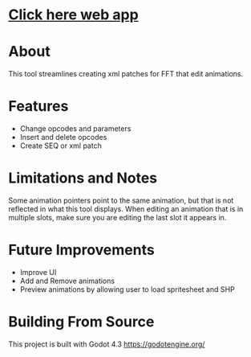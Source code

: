 # [Click here web app]()

# About
This tool streamlines creating xml patches for FFT that edit animations.

# Features
- Change opcodes and parameters
- Insert and delete opcodes
- Create SEQ or xml patch

# Limitations and Notes
Some animation pointers point to the same animation, but that is not reflected in what this tool displays. When editing an animation that is in multiple slots, make sure you are editing the last slot it appears in.

# Future Improvements
- Improve UI
- Add and Remove animations
- Preview animations by allowing user to load spritesheet and SHP

# Building From Source
This project is built with Godot 4.3 
https://godotengine.org/
